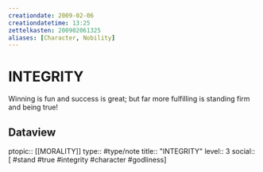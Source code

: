 ```yaml
---
creationdate: 2009-02-06
creationdatetime: 13:25
zettelkasten: 200902061325
aliases: [Character, Nobility]
---
```

# INTEGRITY
Winning is fun and success is great; but far more fulfilling is standing firm and being true!

## Dataview
ptopic:: [[MORALITY]]
type:: #type/note
title:: "INTEGRITY"
level:: 3
social:: [ #stand #true #integrity #character #godliness]